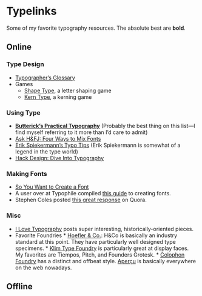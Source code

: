 # Typelinks
Some of my favorite typography resources. The absolute best are __bold__.

## Online
### Type Design
* [Typographer’s Glossary](https://playtype.com/about/typefaces/glossary)
* Games
    * [Shape Type](http://shape.method.ac), a letter shaping game
    * [Kern Type](http://type.method.ac), a kerning game

### Using Type
* __[Butterick’s Practical Typography](http://practicaltypography.com)__ (Probably the best thing on this list—I find myself referring to it more than I’d care to admit)
* [Ask H&FJ: Four Ways to Mix Fonts](http://www.typography.com/email/2010_03/index.htm)
* [Erik Spiekermann’s Typo Tips](http://classic.fontshop.com/education/pdf/typo_tips.pdf) (Erik Spiekermann is somewhat of a legend in the type world)
* [Hack Design: Dive Into Typography](https://hackdesign.org/lessons/2)

### Making Fonts
* [So You Want to Create a Font](http://ilovetypography.com/2007/10/22/so-you-want-to-create-a-font-part-1/)
* A user over at Typophile compiled [this guide](http://typophile.com/node/12369) to creating fonts.
* Stephen Coles posted [this great response](http://www.quora.com/What-is-some-good-advice-for-aspiring-hobbyist-type-designers) on Quora.

### Misc
* [I Love Typography](http://ilovetypography.com) posts super interesting, historically-oriented pieces.
* Favorite Foundries
      * [Hoefler & Co.](http://www.typography.com): H&Co is basically an industry standard at this point. They have particularly well designed type specimens.
      * [Klim Type Foundry](https://klim.co.nz) is particularly great at display faces. My favorites are Tiempos, Pitch, and Founders Grotesk.
      * [Colophon Foundry](http://www.colophon-foundry.org/) has a distinct and offbeat style. [Aperçu](http://www.colophon-foundry.org/fonts/apercu/regular) is basically everywhere on the web nowadays.

## Offline
